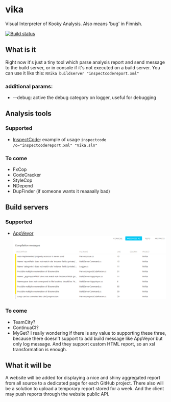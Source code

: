 # vika
Visual Interpreter of Kooky Analysis.
Also means 'bug' in Finnish.

[![Build status](https://ci.appveyor.com/api/projects/status/3rd6pj5qqk1349ne?svg=true)](https://ci.appveyor.com/project/laedit/vika)

## What is it
Right now it's just a tiny tool which parse analysis report and send message to the build server, or in console if it's not executed on a build server.
You can use it like this:
`NVika buildserver "inspectcodereport.xml"`

### additional params:
 - --debug: active the debug category on logger, useful for debugging

## Analysis tools
### Supported
 - [InspectCode](https://chocolatey.org/packages/resharper-clt): example of usage `inspectcode /o="inspectcodereport.xml" "Vika.sln"`
 
### To come
 - FxCop
 - CodeCracker
 - StyleCop
 - NDepend
 - DupFinder (if someone wants it reaaaally bad)
 
## Build servers
### Supported
  - [AppVeyor](http://appveyor.com)
![AppVeyor example](AppVeyor.png)
  
### To come
 - TeamCity?
 - ContinuaCI?
 - MyGet?
I really wondering if there is any value to supporting these three, because there doesn't support to add build message like AppVeyor but only log message.
And they support custom HTML report, so an xsl transformation is enough.
 
## What it will be
A website will be added for displaying a nice and shiny aggregated report from all source to a dedicated page for each GitHub project.
There also will be a solution to upload a temporary report stored for a week.
And the client may push reports through the website public API.